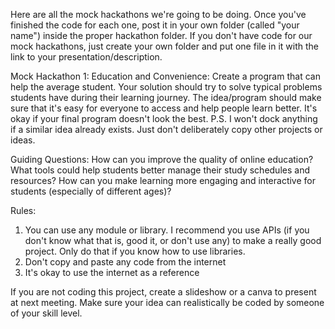 Here are all the mock hackathons we're going to be doing. Once you've finished the code for each one, post it in your own folder (called "your name") inside the proper hackathon folder. If you don't have code for our mock hackathons, just create your own folder and put one file in it with the link to your presentation/description.

Mock Hackathon 1:
Education and Convenience: Create a program that can help the average student. Your solution should try to solve  typical problems students have during their learning journey. The idea/program should make sure that it's easy for everyone to access and help people learn better. It's okay if your final program doesn't look the best.
P.S. I won't dock anything if a similar idea already exists. Just don't deliberately copy other projects or ideas.

Guiding Questions:
How can you improve the quality of online education?
What tools could help students better manage their study schedules and resources?
How can you make learning more engaging and interactive for students (especially of different ages)?

Rules:
1. You can use any module or library. I recommend you use APIs (if you don't know what that is, good it, or don't use any) to make a really good project. Only do that if you know how to use libraries.
2. Don't copy and paste any code from the internet
3. It's okay to use the internet as a reference

If you are not coding this project, create a slideshow or a canva to present at next meeting. Make sure your idea can realistically be coded by someone of your skill level.
